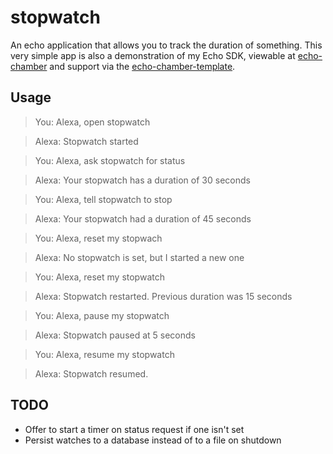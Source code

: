 # stopwatch

An echo application that allows you to track the duration of something. This very simple app is also a demonstration of my Echo SDK, viewable at [echo-chamber](https://github.com/blandflakes/echo-chamber) and support via the [echo-chamber-template](https://github.com/blandflakes/echo-chamber-template).

## Usage

> You: Alexa, open stopwatch

> Alexa: Stopwatch started

> You: Alexa, ask stopwatch for status

> Alexa: Your stopwatch has a duration of 30 seconds

> You: Alexa, tell stopwatch to stop

> Alexa: Your stopwatch had a duration of 45 seconds

> You: Alexa, reset my stopwach

> Alexa: No stopwatch is set, but I started a new one

> You: Alexa, reset my stopwatch

> Alexa: Stopwatch restarted. Previous duration was 15 seconds

> You: Alexa, pause my stopwatch

> Alexa: Stopwatch paused at 5 seconds

> You: Alexa, resume my stopwatch

> Alexa: Stopwatch resumed.

## TODO
* Offer to start a timer on status request if one isn't set
* Persist watches to a database instead of to a file on shutdown